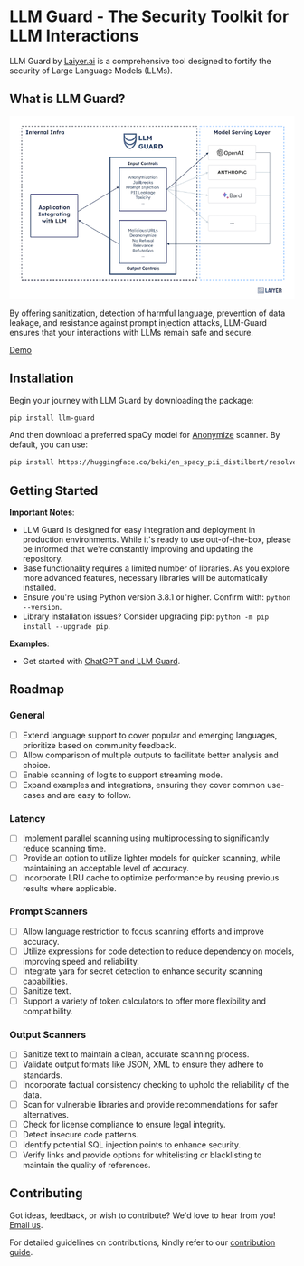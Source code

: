 # LLM Guard - The Security Toolkit for LLM Interactions

LLM Guard by [Laiyer.ai](https://laiyer.ai) is a comprehensive tool designed to fortify the security of Large Language Models (LLMs).

## What is LLM Guard?

![LLM-Guard](./img/flow.png)

By offering sanitization, detection of harmful language, prevention of data leakage, and resistance against prompt
injection attacks, LLM-Guard ensures that your interactions with LLMs remain safe and secure.

[Demo](https://huggingface.co/spaces/laiyer/llm-guard-playground)

## Installation

Begin your journey with LLM Guard by downloading the package:

```sh
pip install llm-guard
```

And then download a preferred spaCy model for [Anonymize](./input_scanners/anonymize.md) scanner. By default, you can use:

```sh
pip install https://huggingface.co/beki/en_spacy_pii_distilbert/resolve/main/en_spacy_pii_distilbert-any-py3-none-any.whl
```

## Getting Started

**Important Notes**:

- LLM Guard is designed for easy integration and deployment in production environments. While it's ready to use
  out-of-the-box, please be informed that we're constantly improving and updating the repository.
- Base functionality requires a limited number of libraries. As you explore more advanced features, necessary libraries
  will be automatically installed.
- Ensure you're using Python version 3.8.1 or higher. Confirm with: `python --version`.
- Library installation issues? Consider upgrading pip: `python -m pip install --upgrade pip`.

**Examples**:

- Get started with [ChatGPT and LLM Guard](https://github.com/laiyer-ai/llm-guard/blob/main/examples/openai_api.py).

## Roadmap

### General

- [ ] Extend language support to cover popular and emerging languages, prioritize based on community feedback.
- [ ] Allow comparison of multiple outputs to facilitate better analysis and choice.
- [ ] Enable scanning of logits to support streaming mode.
- [ ] Expand examples and integrations, ensuring they cover common use-cases and are easy to follow.

### Latency

- [ ] Implement parallel scanning using multiprocessing to significantly reduce scanning time.
- [ ] Provide an option to utilize lighter models for quicker scanning, while maintaining an acceptable level of accuracy.
- [ ] Incorporate LRU cache to optimize performance by reusing previous results where applicable.

### Prompt Scanners

- [ ] Allow language restriction to focus scanning efforts and improve accuracy.
- [ ] Utilize expressions for code detection to reduce dependency on models, improving speed and reliability.
- [ ] Integrate yara for secret detection to enhance security scanning capabilities.
- [ ] Sanitize text.
- [ ] Support a variety of token calculators to offer more flexibility and compatibility.

### Output Scanners

- [ ] Sanitize text to maintain a clean, accurate scanning process.
- [ ] Validate output formats like JSON, XML to ensure they adhere to standards.
- [ ] Incorporate factual consistency checking to uphold the reliability of the data.
- [ ] Scan for vulnerable libraries and provide recommendations for safer alternatives.
- [ ] Check for license compliance to ensure legal integrity.
- [ ] Detect insecure code patterns.
- [ ] Identify potential SQL injection points to enhance security.
- [ ] Verify links and provide options for whitelisting or blacklisting to maintain the quality of references.

## Contributing

Got ideas, feedback, or wish to contribute? We'd love to hear from you! [Email us](mailto:hello@laiyer.ai).

For detailed guidelines on contributions, kindly refer to our [contribution guide](https://github.com/laiyer-ai/llm-guard/blob/main/CONTRIBUTING.md).
